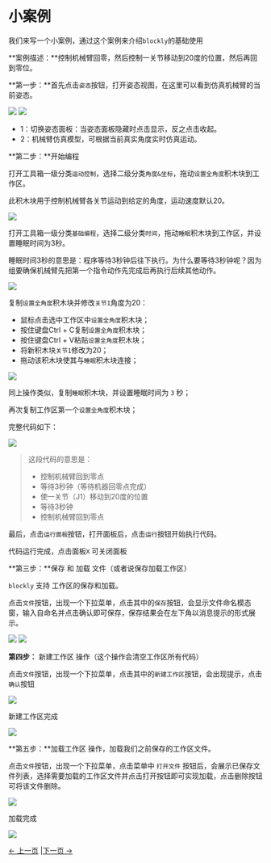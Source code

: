 # 小案例

我们来写一个小案例，通过这个案例来介绍`blockly`的基础使用

**案例描述：**控制机械臂回零，然后控制一关节移动到20度的位置，然后再回到零位。

**第一步：**首先点击`姿态`按钮，打开姿态视图，在这里可以看到仿真机械臂的当前姿态。

<img src="../../../resources/3-FunctionsAndApplications/5.myBlockly/blockly/posture-btn.png" />

<img src="../../../resources/3-FunctionsAndApplications/5.myBlockly/blockly/posture.png" />

- 1：切换姿态面板：当姿态面板隐藏时点击显示，反之点击收起。
- 2：机械臂仿真模型，可根据当前真实角度实时仿真运动。

**第二步：**开始编程

打开工具箱一级分类`运动控制`，选择二级分类`角度&坐标`，拖动`设置全角度`积木块到工作区。

此积木块用于控制机械臂各关节运动到给定的角度，运动速度默认20。

<img src="../../../resources/3-FunctionsAndApplications/5.myBlockly/blockly/case1.png" />

打开工具箱一级分类`基础编程`，选择二级分类`时间`，拖动`睡眠`积木块到工作区，并设置睡眠时间为3秒。

睡眠时间3秒的意思是：程序等待3秒钟后往下执行。为什么要等待3秒钟呢？因为组要确保机械臂先把第一个指令动作先完成后再执行后续其他动作。

<img src="../../../resources/3-FunctionsAndApplications/5.myBlockly/blockly/case2.png" />

复制`设置全角度`积木块并修改`关节1`角度为20：

- 鼠标点击选中工作区中`设置全角度`积木块；
- 按住键盘Ctrl + C复制`设置全角度`积木块；
- 按住键盘Ctrl + V粘贴`设置全角度`积木块；
- 将新积木块`关节1`修改为20；
- 拖动该积木块使其与`睡眠`积木块连接；

<img src="../../../resources/3-FunctionsAndApplications/5.myBlockly/blockly/case3.png" />

同上操作类似，复制`睡眠`积木块，并设置睡眠时间为 `3` 秒；

再次复制工作区第一个`设置全角度`积木块；

完整代码如下：

<img src="../../../resources/3-FunctionsAndApplications/5.myBlockly/blockly/case4.png" />

> 这段代码的意思是：
>
> - 控制机械臂回到零点<br />
> - 等待3秒钟（等待机器回零点完成）<br />
> - 使一关节（J1）移动到20度的位置<br />
> - 等待3秒钟<br />
> - 控制机械臂回到零点<br />

最后，点击`运行面板`按钮，打开面板后，点击`运行`按钮开始执行代码。

代码运行完成，点击面板`X` 可关闭面板

**第三步：**保存 和 加载 文件（或者说保存加载工作区）

`blockly` 支持 工作区的保存和加载。

点击`文件`按钮，出现一个下拉菜单，点击其中的`保存`按钮，会显示文件命名模态窗，输入自命名并点击确认即可保存，保存结果会在左下角以消息提示的形式展示。

<img src="../../../resources/3-FunctionsAndApplications/5.myBlockly/blockly/case7.png" />

<img src="../../../resources/3-FunctionsAndApplications/5.myBlockly/blockly/case10.png" />

**第四步：** 新建工作区 操作（这个操作会清空工作区所有代码）

点击`文件`按钮，出现一个下拉菜单，点击其中的`新建工作区`按钮，会出现提示，点击`确认`按钮

<img src="../../../resources/3-FunctionsAndApplications/5.myBlockly/blockly/case8.png" />

新建工作区完成

<img src="../../../resources/3-FunctionsAndApplications/5.myBlockly/blockly/case9.png" />

**第五步：**加载工作区 操作，加载我们之前保存的工作区文件。

点击`文件`按钮，出现一个下拉菜单，点击菜单中 `打开文件` 按钮后，会展示已保存文件列表，选择需要加载的工作区文件并点击打开按钮即可实现加载，点击删除按钮可将该文件删除。

<img src="../../../resources/3-FunctionsAndApplications/5.myBlockly/blockly/case11.png" />

加载完成

<img src="../../../resources/3-FunctionsAndApplications/5.myBlockly/blockly/case4.png" />

[← 上一页](./5.5.2-interfaceDescription.md) |[下一页 →](./5.5.4-autofill.md)

